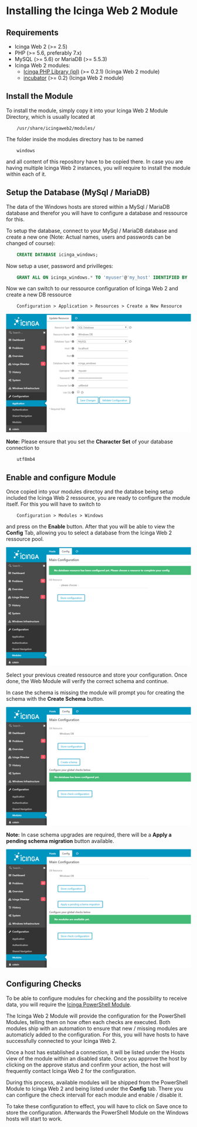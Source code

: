 Installing the Icinga Web 2 Module
=====================================

Requirements
------------

* Icinga Web 2 (&gt;= 2.5)
* PHP (&gt;= 5.6, preferably 7.x)
* MySQL (&gt;= 5.6) or MariaDB (&gt;= 5.5.3)
* Icinga Web 2 modules:
  * [Icinga PHP Library (ipl)](https://github.com/Icinga/icingaweb2-module-ipl) (>= 0.2.1) (Icinga Web 2 module)
  * [incubator](https://github.com/Icinga/icingaweb2-module-incubator) (>= 0.2) (Icinga Web 2 module)

Install the Module
-------------

To install the module, simply copy it into your Icinga Web 2 Module Directory, which is usually located at

```
    /usr/share/icingaweb2/modules/
```

The folder inside the modules directory has to be named

```
    windows
```

and all content of this repository have to be copied there. In case you are having multiple Icinga Web 2 instances, you will require to install the module within each of it.

Setup the Database (MySql / MariaDB)
-------------

The data of the Windows hosts are stored within a MySql / MariaDB database and therefor you will have to configure a database and ressource for this.

To setup the database, connect to your MySql / MariaDB database and create a new one (Note: Actual names, users and passwords can be changed of course):

```sql
    CREATE DATABASE icinga_windows;
```

Now setup a user, password and privilleges:

```sql
    GRANT ALL ON icinga_windows.* TO 'myuser'@'my_host' IDENTIFIED BY 'mypassword';
```

Now we can switch to our ressource configuration of Icinga Web 2 and create a new DB ressource

```
    Configuration > Application > Resources > Create a New Resource
```

![Create Ressource](images/01_installation/01_create_ressource.png)

**Note:** Please ensure that you set the **Character Set** of your database connection to

```
    utf8mb4
```

Enable and configure Module
-------------

Once copied into your modules directoy and the databse being setup included the Icinga Web 2 ressource, you are ready to configure the module itself. For this you will have to switch to

```
    Configuration > Modules > Windows
```

and press on the **Enable** button. After that you will be able to view the **Config** Tab, allowing you to select a database from the Icinga Web 2 ressource pool.

![Set the DB ressource](images/01_installation/02_select_ressource.png)

Select your previous created ressource and store your configuration. Once done, the Web Module will verify the correct schema and continue.

In case the schema is missing the module will prompt you for creating the schema with the **Create Schema** button.

![Set the DB ressource](images/01_installation/03_create_schema.png)

**Note:** In case schema upgrades are required, there will be a **Apply a pending schema migration** button available.

![Set the DB ressource](images/01_installation/04_schema_migrations.png)

Configuring Checks
-------------

To be able to configure modules for checking and the possibility to receive data, you will require the [Icinga PowerShell Module](https://github.com/LordHepipud/icinga-module-windows).

The Icinga Web 2 Module will provide the configuration for the PowerShell Modules, telling them on how often each checks are executed. Both modules ship with an automation to ensure that new / missing modules are automaticly added to the configuration. For this, you will have hosts to have successfully connected to your Icinga Web 2.

Once a host has established a connection, it will be listed under the Hosts view of the module within an disabled state. Once you approve the host by clicking on the approve status and confirm your action, the host will frequently contact Icinga Web 2 for the configuration.

During this process, available modules will be shipped from the PowerShell Module to Icinga Web 2 and being listed under the **Config** tab. There you can configure the check intervall for each module and enable / disable it.

To take these configuration to effect, you will have to click on Save once to store the configuration. Afterwards the PowerShell Module on the Windows hosts will start to work.